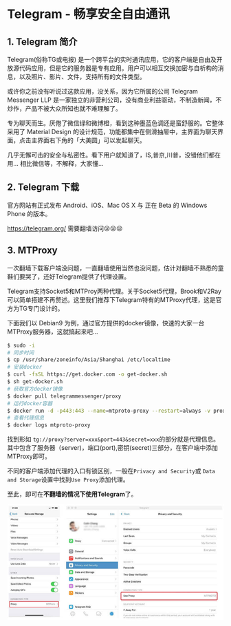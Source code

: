 # Telegram - 畅享安全自由通讯

## 1. Telegram 简介
Telegram(俗称TG或电报) 是一个跨平台的实时通讯应用，它的客户端是自由及开放源代码应用，但是它的服务器是专有应用。用户可以相互交换加密与自析构的消息，以及照片、影片、文件，支持所有的文件类型。

或许你之前没有听说过这款应用，没关系，因为它所属的公司 Telegram Messenger LLP 是一家独立的非营利公司，没有商业利益驱动，不制造新闻，不炒作，产品不被大众所知也就不难理解了。

专为聊天而生。厌倦了微信绿和微博橙，看到这种墨蓝色调还是蛮舒服的。它整体采用了 Material Design 的设计规范，功能都集中在侧滑抽屉中，主界面为聊天界面，点击主界面右下角的「大美圆」可以发起聊天。

几乎无懈可击的安全与私密性。看下用户就知道了，IS,普京,川普，没错他们都在用... 相比微信等，不解释，大家懂...

## 2. Telegram 下载

官方网站有正式发布 Android、iOS、Mac OS X 与 正在 Beta 的 Windows Phone 的版本。

https://telegram.org/ 需要翻墙访问😢😢😢

## 3. MTProxy

一次翻墙下载客户端没问题，一直翻墙使用当然也没问题，估计对翻墙不熟悉的童鞋们要哭了，还好Telegram提供了代理设置。

Telegram支持Socket5和MTProy两种代理。关于Socket5代理，Brook和V2Ray可以简单搭建不再赘述。这里我们推荐下Telegram特有的MTProxy代理，这是官方为TG专门设计的。

下面我们以 Debian9 为例，通过官方提供的docker镜像，快速的大家一台 MTProxy服务器，这就搞起来吧...

```sh
$ sudo -i
# 同步时间
$ cp /usr/share/zoneinfo/Asia/Shanghai /etc/localtime
# 安装docker 
$ curl -fsSL https://get.docker.com -o get-docker.sh
$ sh get-docker.sh
# 获取官方docker镜像
$ docker pull telegrammessenger/proxy
# 运行docker容器
$ docker run -d -p443:443 --name=mtproto-proxy --restart=always -v proxy-config:/data telegrammessenger/proxy:latest
# 查看代理信息
$ docker logs mtproto-proxy
```

找到形如 `tg://proxy?server=xxx&port=443&secret=xxx`的部分就是代理信息。其中包含了服务器（server)，端口(port),密钥(secret)三部分，在客户端中添加MTProxy即可。

不同的客户端添加代理的入口有锁区别，一般在`Privacy and Security`或 `Data and Storage`设置中找到`Use Proxy`添加代理。

至此，即可在**不翻墙的情况下使用Telegram**了。

![设置TG代理](../img/part3/tg.jpg)
